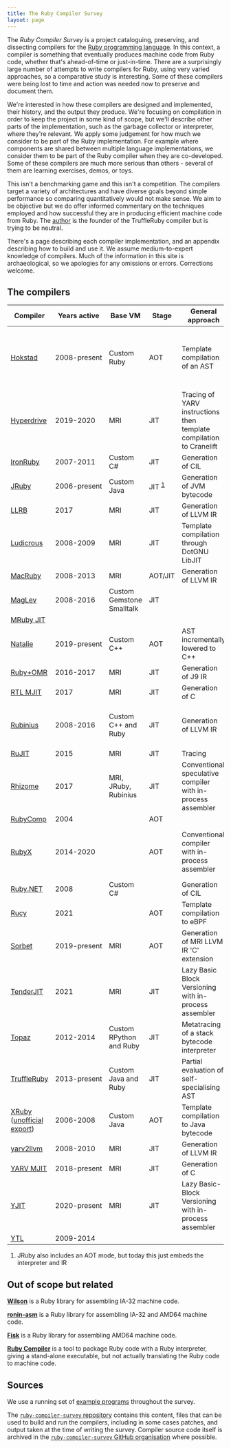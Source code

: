 ```yaml
---
title: The Ruby Compiler Survey
layout: page
---
```


The *Ruby Compiler Survey* is a project cataloguing, preserving, and dissecting compilers for the [Ruby programming language](https://www.ruby-lang.org/). In this context, a compiler is something that eventually produces machine code from Ruby code, whether that's ahead-of-time or just-in-time. There are a surprisingly large number of attempts to write compilers for Ruby, using very varied approaches, so a comparative study is interesting. Some of these compilers were being lost to time and action was needed now to preserve and document them.

We're interested in how these compilers are designed and implemented, their history, and the output they produce. We're focusing on compilation in order to keep the project in some kind of scope, but we'll describe other parts of the implementation, such as the garbage collector or interpreter, where they're relevant. We apply some judgement for how much we consider to be part of the Ruby implementation. For example where components are shared between multiple language implementations, we consider them to be part of the Ruby compiler when they are co-developed. Some of these compilers are much more serious than others - several of them are learning exercises, demos, or toys.

This isn't a benchmarking game and this isn't a competition. The compilers target a variety of architectures and have diverse goals beyond simple performance so comparing quantitatively would not make sense. We aim to be objective but we do offer informed commentary on the techniques employed and how successful they are in producing efficient machine code from Ruby. The [author](https://chrisseaton.com/) is the founder of the TruffleRuby compiler but is trying to be neutral.

There's a page describing each compiler implementation, and an appendix describing how to build and use it. We assume medium-to-expert knowledge of compilers. Much of the information in this site is archaeological, so we apologies for any omissions or errors. Corrections welcome.

<section id="overview">

<h2>The compilers</h2>

<table cellspacing="0" cellpadding="0">
  <thead>
    <tr>
      <th>Compiler</th>
      <th>Years active</th>
      <th>Base VM</th>
      <th>Stage</th>
      <th>General approach</th>
      <th>Frontend</th>
      <th>Interpreter</th>
      <th>Intermediate representations</th>
      <th>Key authors</th>
    </tr>
  </thead>
  <tbody>
    <tr class="odd">
      <td><a href="hokstad">Hokstad</a></td>
      <td style="white-space: nowrap">2008-present</td>
      <td>Custom Ruby</td>
      <td>AOT</td>
      <td>Template compilation of an AST</td>
      <td>Custom recursive descent and operator precedence parser</td>
      <td>None</td>
      <td>Enhanced AST</td>
      <td>Hokstad</td>
    </tr>
    <tr>
      <td><a href="https://github.com/jamatthews/hyperdrive">Hyperdrive</a></td>
      <td>2019-2020</td>
      <td>MRI</td>
      <td>JIT</td>
      <td>Tracing of YARV instructions then template compilation to Cranelift</td>
      <td>Tracing YARV interpreter</td>
      <td>Instrumented base interpreter</td>
      <td>None</td>
      <td>Matthews</td>
    </tr>
    <tr class="odd">
      <td><a href="http://ironruby.net/">IronRuby</a></td>
      <td>2007-2011</td>
      <td>Custom C#</td>
      <td>JIT</td>
      <td>Generation of CIL</td>
      <td></td>
      <td></td>
      <td></td>
      <td>Lam</td>
    </tr>
    <tr>
      <td><a href="jruby">JRuby</a></td>
      <td>2006-present</td>
      <td>Custom Java</td>
      <td>JIT&nbsp;<sup><a href="#jruby-aot">1</a></sup></td>
      <td>Generation of JVM bytecode</td>
      <td>Parser to AST, to internal IR</td>
      <td>Internal IR interpreter</td>
      <td>CFG of linear RTL instructions</td>
      <td>Nutter, Enebo, Sastry</td>
    </tr>
    <tr class="odd">
      <td><a href="https://github.com/k0kubun/llrb">LLRB</a></td>
      <td>2017</td>
      <td>MRI</td>
      <td>JIT</td>
      <td>Generation of LLVM IR</td>
      <td></td>
      <td></td>
      <td></td>
      <td>Kokubun</td>
    </tr>
    <tr>
      <td><a href="https://github.com/cout/ludicrous">Ludicrous</a></td>
      <td>2008-2009</td>
      <td>MRI</td>
      <td>JIT</td>
      <td>Template compilation through DotGNU LibJIT</td>
      <td></td>
      <td></td>
      <td></td>
      <td>Brannan</td>
    </tr>
    <tr class="odd">
      <td><a href="http://macruby.org/">MacRuby</a></td>
      <td>2008-2013</td>
      <td>MRI</td>
      <td>AOT/JIT</td>
      <td>Generation of LLVM IR</td>
      <td></td>
      <td></td>
      <td></td>
      <td>Sansonetti</td>
    </tr>
    <tr>
      <td><a href=">https://maglev.github.io/">MagLev</a></td>
      <td>2008-2016</td>
      <td>Custom Gemstone Smalltalk</td>
      <td>JIT</td>
      <td></td>
      <td></td>
      <td></td>
      <td></td>
      <td>McLain, Felgentreff</td>
    </tr>
    <tr class="odd">
      <td><a href="https://github.com/miura1729/mruby">MRuby JIT</a></td>
      <td></td>
      <td></td>
      <td></td>
      <td></td>
      <td></td>
      <td></td>
      <td></td>
      <td>Hideki</td>
    </tr>
    <tr>
      <td><a href="https://github.com/seven1m/natalie">Natalie</a></td>
      <td>2019-present</td>
      <td>Custom C++</td>
      <td>AOT</td>
      <td>AST incrementally lowered to C++</td>
      <td></td>
      <td></td>
      <td>Enhanced AST</td>
      <td>Morgan</td>
    </tr>
    <tr class="odd">
      <td><a href="https://github.com/rubyomr-preview/ruby/tree/ruby_2_2_omr">Ruby+OMR</a></td>
      <td>2016-2017</td>
      <td>MRI</td>
      <td>JIT</td>
      <td>Generation of J9 IR</td>
      <td></td>
      <td></td>
      <td></td>
      <td>Gaudet, Stoodley</td>
    </tr>
    <tr>
      <td><a href="https://github.com/vnmakarov/ruby/tree/rtl_mjit_branch">RTL MJIT</a></td>
      <td>2017</td>
      <td>MRI</td>
      <td>JIT</td>
      <td>Generation of C</td>
      <td></td>
      <td></td>
      <td></td>
      <td>Makarov</td>
    </tr>
    <tr class="odd">
      <td><a href="rubinius">Rubinius</a></td>
      <td>2008-2016</td>
      <td>Custom C++ and Ruby</td>
      <td>JIT</td>
      <td>Generation of LLVM IR</td>
      <td>Parser to AST, to custom stack bytecode</td>
      <td>Stack bytecode</td>
      <td>None</td>
      <td>Phoenix, Bussink, Shirai</td>
    </tr>
    <tr>
      <td><a href="https://github.com/imasahiro/rujit">RuJIT</a></td>
      <td>2015</td>
      <td>MRI</td>
      <td>JIT</td>
      <td>Tracing</td>
      <td></td>
      <td></td>
      <td></td>
      <td>Ide</td>
    </tr>
    <tr class="odd">
      <td><a href="https://github.com/chrisseaton/rhizome">Rhizome</a></td>
      <td>2017</td>
      <td>MRI, JRuby, Rubinius</td>
      <td>JIT</td>
      <td>Conventional speculative compiler with in-process assembler</td>
      <td>Base bytecode or IR to custom bytecode</td>
      <td>Stack bytecode</td>
      <td>Graphical sea-of-nodes</td>
      <td>Seaton</td>
    </tr>
    <tr>
      <td><a
      href="https://llvm.org/pubs/2004-Spring-AlexanderssonMSThesis.html">RubyComp</a></td>
      <td>2004</td>
      <td></td>
      <td>AOT</td>
      <td></td>
      <td></td>
      <td></td>
      <td></td>
      <td>Alexandersson</td>
    </tr>
    <tr class="odd">
      <td><a href="https://github.com/ruby-x/rubyx">RubyX</a></td>
      <td>2014-2020</td>
      <td></td>
      <td>AOT</td>
      <td>Conventional compiler with in-process assembler</td>
      <td>Parser to AST</td>
      <td>None</td>
      <td>Multiple IRs gradually removing abstraction and lowering from AST to linear</td>
      <td>Rüger</td>
    </tr>
    <tr>
      <td><a href="http://citeseerx.ist.psu.edu/viewdoc/summary?doi=10.1.1.294.2678">Ruby.NET</a></td>
      <td>2008</td>
      <td>Custom C#</td>
      <td></td>
      <td>Generation of CIL</td>
      <td></td>
      <td></td>
      <td></td>
      <td>Kelly</td>
    </tr>
    <tr class="odd">
      <td><a href="https://github.com/udzura/rucy">Rucy</a></td>
      <td>2021</td>
      <td></td>
      <td>AOT</td>
      <td>Template compilation to eBPF</td>
      <td></td>
      <td></td>
      <td></td>
      <td>Uchio</td>
    </tr>
    <tr>
      <td><a href="https://sorbet.org/blog/2021/07/30/open-sourcing-sorbet-compiler">Sorbet</a></td>
      <td>2019-present</td>
      <td>MRI</td>
      <td>AOT</td>
      <td>Generation of MRI LLVM IR 'C' extension</td>
      <td>Parser to AST</td>
      <td>None</td>
      <td>Sorbet's typechecking IR</td>
      <td>Tarjan, Petrashko, Froyd</td>
    </tr>
    <tr class="odd">
      <td><a href="https://github.com/tenderlove/tenderjit">TenderJIT</a></td>
      <td>2021</td>
      <td>MRI</td>
      <td>JIT</td>
      <td>Lazy Basic Block Versioning with in-process assembler</td>
      <td>Template compiler of YARV bytecode</td>
      <td>Base interpreter</td>
      <td>None</td>
      <td>Patterson</td>
    </tr>
    <tr>
      <td><a href="https://github.com/topazproject/topaz">Topaz</a></td>
      <td>2012-2014</td>
      <td>Custom RPython and Ruby</td>
      <td>JIT</td>
      <td>Metatracing of a stack bytecode interpreter</td>
      <td>Parser to AST</td>
      <td>Stack bytecode interpreter</td>
      <td></td>
      <td>Gaynor, Felgentreff</td>
    </tr>
    <tr class="odd">
      <td><a href="https://github.com/oracle/truffleruby">TruffleRuby</a></td>
      <td>2013-present</td>
      <td>Custom Java and Ruby</td>
      <td>JIT</td>
      <td>Partial evaluation of self-specialising AST</td>
      <td>Parser to AST</td>
      <td>Self-specialising AST interpreter</td>
      <td>Graphical sea-of-nodes</td>
      <td>Seaton, Daloze, Menard, Chalupa, MacGregor</td>
    </tr>
    <tr>
      <td><a href="https://code.google.com/archive/p/xruby/">XRuby</a>
          (<a href="https://github.com/leeseon/xruby">unofficial export</a>)</td>
      <td>2006-2008</td>
      <td>Custom Java</td>
      <td>AOT</td>
      <td>Template compilation to Java bytecode</td>
      <td>Parser to AST</td>
      <td>None</td>
      <td>None</td>
      <td>Zhi</td>
    </tr>
    <tr class="odd">
      <td><a href="https://github.com/miura1729/yarv2llvm">yarv2llvm</a></td>
      <td>2008-2010</td>
      <td>MRI</td>
      <td>JIT</td>
      <td>Generation of LLVM IR</td>
      <td></td>
      <td></td>
      <td></td>
      <td>Hideki</td>
    </tr>
    <tr>
      <td><a href="https://github.com/k0kubun/yarv-mjit">YARV MJIT</a></td>
      <td>2018-present</td>
      <td>MRI</td>
      <td>JIT</td>
      <td>Generation of C</td>
      <td></td>
      <td>Base interpreter</td>
      <td></td>
      <td>Kokubun</td>
    </tr>
    <tr class="odd">
      <td><a href="https://github.com/ruby/ruby/blob/master/doc/yjit/yjit.md">YJIT</a></td>
      <td>2020-present</td>
      <td>MRI</td>
      <td>JIT</td>
      <td>Lazy Basic-Block Versioning with in-process assembler</td>
      <td>Template compiler of YARV bytecode</td>
      <td>Base interpreter</td>
      <td>None</td>
      <td>Chevalier-Boisvert</td>
    </tr>
    <tr>
      <td><a href="https://github.com/miura1729/ytl">YTL</a></td>
      <td>2009-2014</td>
      <td></td>
      <td></td>
      <td></td>
      <td></td>
      <td></td>
      <td></td>
      <td>Hideki</td>
    </tr>
  </tbody>
</table>

<ol>
  <li><a name="jruby-aot"></a>JRuby also includes an AOT mode, but today this just embeds the interpreter and IR</li>
</ol>

</section>

## Out of scope but related

**[Wilson](https://github.com/seattlerb/wilson)** is a Ruby library for assembling IA-32 machine code.

**[ronin-asm](https://github.com/ronin-rb/ronin-asm)** is a Ruby library for assembling IA-32 and AMD64 machine code.

**[Fisk](https://github.com/tenderlove/fisk)** is a Ruby library for assembling AMD64 machine code.

**[Ruby Compiler](https://github.com/sadiqmmm/ruby-compiler)** is a tool to package Ruby code with a Ruby interpreter, giving a stand-alone executable, but not actually translating the Ruby code to machine code.

## Sources

We use a running set of [example programs](examples) throughout the survey.

The [`ruby-compiler-survey` repository](https://github.com/ruby-compiler-survey/ruby-compiler-survey/) contains this content, files that can be used to build and run the compilers, including in some cases patches, and output taken at the time of writing the survey. Compiler source code itself is archived in the [`ruby-compiler-survey` GitHub organisation](https://github.com/ruby-compiler-survey/) where possible.
